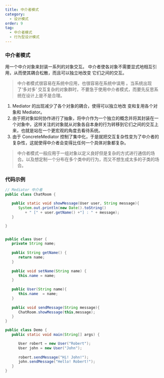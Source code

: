 ```yaml
---
title: 中介者模式
category:
  - 设计模式
order: 9
tag:
  - 中介者模式
  - 行为型设计模式
---
```


### 中介者模式
用一个中介对象来封装一系列的对象交互。 中介者使各对象不需要显式地相互引用，从而使其耦合松散，而且可以独立地改变 它们之间的交互。  
> 中介者模式很容易在系统中应用，也很容易在系统中误用 。当系统出现了‘多对多’ 交互复杂的对象群时，不要急于使用中介者模式，而要先反思系统在设计上是不是合理。  
1. Mediator 的出现减少了各个对象的耦合，使得可以独立地改 变和复用各个对象和 Mediator。  
2. 由于把对象如何协作进行了抽象，将中介作为一个独立的概念并将其封装在一个对象中，这样关注的对象就从对象各自本身的行为转移到它们之间的交互上来，也就是站在一个更宏观的角度去看待系统。  
3. 由于 ConcreteMediator 控制了集中化，于是就把交互复杂性变为了中介者的复杂性，这就使得中介者会变得比任何一个具体对象都复杂。
> 中介者模式一般应用于一组对象以定义良好但是复杂的方式进行通信的场合。以及想定制一个分布在多个类中的行为，而又不想生成太多的子类的场合。

### 代码示例

```java
// Mediator 中介者
public class ChatRoom {

   public static void showMessage(User user, String message){
      System.out.println(new Date().toString()
         + " [" + user.getName() +"] : " + message);
   }

}


public class User {
   private String name;
 
   public String getName() {
      return name;
   }
 
   public void setName(String name) {
      this.name = name;
   }
 
   public User(String name){
      this.name  = name;
   }
 
   public void sendMessage(String message){
      ChatRoom.showMessage(this,message);
   }
}

public class Demo {
   public static void main(String[] args) {

      User robert = new User("Robert");
      User john = new User("John");
 
      robert.sendMessage("Hi! John!");
      john.sendMessage("Hello! Robert!");
   }
}
```